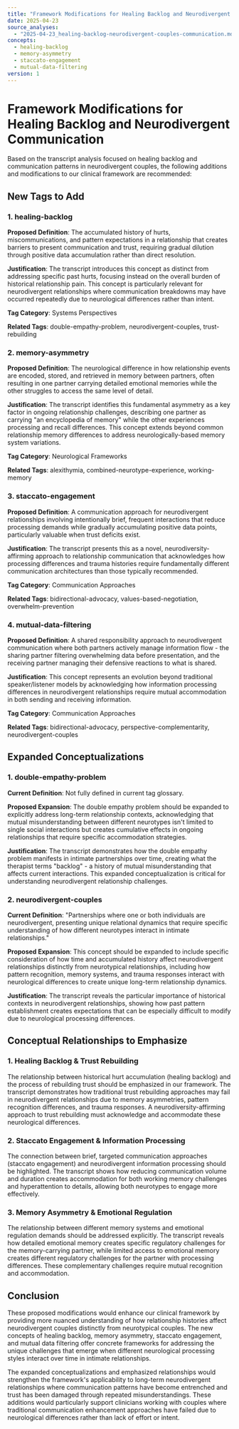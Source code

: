 ```yaml
---
title: "Framework Modifications for Healing Backlog and Neurodivergent Communication"
date: 2025-04-23
source_analyses:
  - "2025-04-23_healing-backlog-neurodivergent-couples-communication.md"
concepts:
  - healing-backlog
  - memory-asymmetry
  - staccato-engagement
  - mutual-data-filtering
version: 1
---
```


# Framework Modifications for Healing Backlog and Neurodivergent Communication

Based on the transcript analysis focused on healing backlog and communication patterns in neurodivergent couples, the following additions and modifications to our clinical framework are recommended:

## New Tags to Add

### 1. healing-backlog
**Proposed Definition**: The accumulated history of hurts, miscommunications, and pattern expectations in a relationship that creates barriers to present communication and trust, requiring gradual dilution through positive data accumulation rather than direct resolution.

**Justification**: The transcript introduces this concept as distinct from addressing specific past hurts, focusing instead on the overall burden of historical relationship pain. This concept is particularly relevant for neurodivergent relationships where communication breakdowns may have occurred repeatedly due to neurological differences rather than intent.

**Tag Category**: Systems Perspectives

**Related Tags**: double-empathy-problem, neurodivergent-couples, trust-rebuilding

### 2. memory-asymmetry
**Proposed Definition**: The neurological difference in how relationship events are encoded, stored, and retrieved in memory between partners, often resulting in one partner carrying detailed emotional memories while the other struggles to access the same level of detail.

**Justification**: The transcript identifies this fundamental asymmetry as a key factor in ongoing relationship challenges, describing one partner as carrying "an encyclopedia of memory" while the other experiences processing and recall differences. This concept extends beyond common relationship memory differences to address neurologically-based memory system variations.

**Tag Category**: Neurological Frameworks

**Related Tags**: alexithymia, combined-neurotype-experience, working-memory

### 3. staccato-engagement
**Proposed Definition**: A communication approach for neurodivergent relationships involving intentionally brief, frequent interactions that reduce processing demands while gradually accumulating positive data points, particularly valuable when trust deficits exist.

**Justification**: The transcript presents this as a novel, neurodiversity-affirming approach to relationship communication that acknowledges how processing differences and trauma histories require fundamentally different communication architectures than those typically recommended.

**Tag Category**: Communication Approaches

**Related Tags**: bidirectional-advocacy, values-based-negotiation, overwhelm-prevention

### 4. mutual-data-filtering
**Proposed Definition**: A shared responsibility approach to neurodivergent communication where both partners actively manage information flow - the sharing partner filtering overwhelming data before presentation, and the receiving partner managing their defensive reactions to what is shared.

**Justification**: This concept represents an evolution beyond traditional speaker/listener models by acknowledging how information processing differences in neurodivergent relationships require mutual accommodation in both sending and receiving information.

**Tag Category**: Communication Approaches

**Related Tags**: bidirectional-advocacy, perspective-complementarity, neurodivergent-couples

## Expanded Conceptualizations

### 1. double-empathy-problem
**Current Definition**: Not fully defined in current tag glossary.

**Proposed Expansion**: The double empathy problem should be expanded to explicitly address long-term relationship contexts, acknowledging that mutual misunderstanding between different neurotypes isn't limited to single social interactions but creates cumulative effects in ongoing relationships that require specific accommodation strategies.

**Justification**: The transcript demonstrates how the double empathy problem manifests in intimate partnerships over time, creating what the therapist terms "backlog" - a history of mutual misunderstanding that affects current interactions. This expanded conceptualization is critical for understanding neurodivergent relationship challenges.

### 2. neurodivergent-couples
**Current Definition**: "Partnerships where one or both individuals are neurodivergent, presenting unique relational dynamics that require specific understanding of how different neurotypes interact in intimate relationships."

**Proposed Expansion**: This concept should be expanded to include specific consideration of how time and accumulated history affect neurodivergent relationships distinctly from neurotypical relationships, including how pattern recognition, memory systems, and trauma responses interact with neurological differences to create unique long-term relationship dynamics.

**Justification**: The transcript reveals the particular importance of historical contexts in neurodivergent relationships, showing how past pattern establishment creates expectations that can be especially difficult to modify due to neurological processing differences.

## Conceptual Relationships to Emphasize

### 1. Healing Backlog & Trust Rebuilding
The relationship between historical hurt accumulation (healing backlog) and the process of rebuilding trust should be emphasized in our framework. The transcript demonstrates how traditional trust rebuilding approaches may fail in neurodivergent relationships due to memory asymmetries, pattern recognition differences, and trauma responses. A neurodiversity-affirming approach to trust rebuilding must acknowledge and accommodate these neurological differences.

### 2. Staccato Engagement & Information Processing
The connection between brief, targeted communication approaches (staccato engagement) and neurodivergent information processing should be highlighted. The transcript shows how reducing communication volume and duration creates accommodation for both working memory challenges and hyperattention to details, allowing both neurotypes to engage more effectively.

### 3. Memory Asymmetry & Emotional Regulation
The relationship between different memory systems and emotional regulation demands should be addressed explicitly. The transcript reveals how detailed emotional memory creates specific regulatory challenges for the memory-carrying partner, while limited access to emotional memory creates different regulatory challenges for the partner with processing differences. These complementary challenges require mutual recognition and accommodation.

## Conclusion

These proposed modifications would enhance our clinical framework by providing more nuanced understanding of how relationship histories affect neurodivergent couples distinctly from neurotypical couples. The new concepts of healing backlog, memory asymmetry, staccato engagement, and mutual data filtering offer concrete frameworks for addressing the unique challenges that emerge when different neurological processing styles interact over time in intimate relationships.

The expanded conceptualizations and emphasized relationships would strengthen the framework's applicability to long-term neurodivergent relationships where communication patterns have become entrenched and trust has been damaged through repeated misunderstandings. These additions would particularly support clinicians working with couples where traditional communication enhancement approaches have failed due to neurological differences rather than lack of effort or intent.